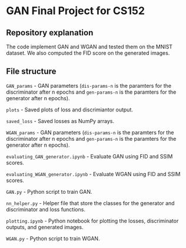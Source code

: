 # GAN Final Project for CS152 

## Repository explanation 
The code implement GAN and WGAN and tested them on the MNIST dataset. We also computed the FID score on the generated images. 

## File structure 
`GAN_params` - GAN parameters (`dis-params-n` is the paramters for the discriminator after n epochs and `gen-params-n` is the paramters for the generator after n epochs).

`plots` - Saved plots of loss and discrimiantor output. 

`saved_loss` - Saved losses as NumPy arrays.

`WGAN_params` - GAN parameters (`dis-params-n` is the paramters for the discriminator after n epochs and `gen-params-n` is the paramters for the generator after n epochs).

`evaluating_GAN_generator.ipynb` - Evaluate GAN using FID and SSIM scores. 

`evaluating_WGAN_generator.ipynb` - Evaluate WGAN using FID and SSIM scores. 

`GAN.py` - Python script to train GAN. 

`nn_helper.py` - Helper file that store the classes for the generator and discriminator and loss functions. 

`plotting.ipynb` - Python notebook for plotting the losses, discriminator outputs, and generated images. 

`WGAN.py` - Python script to train WGAN. 
